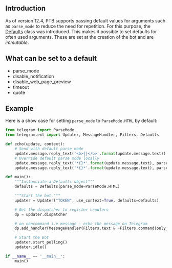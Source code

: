 ## Introduction
As of version 12.4, PTB supports passing default values for arguments such as `parse_mode` to reduce the need for repetition. For this purpose, the [Defaults](https://python-telegram-bot.readthedocs.io/en/stable/telegram.ext.defaults.html) class was introduced. This makes it possible to set defaults for often used arguments. These are set at the creation of the bot and are _immutable_.

## What can be set to a default
* parse_mode
* disable_notification
* disable_web_page_preview
* timeout
* quote

## Example
Here is a show case for setting `parse_mode` to `ParseMode.HTML` by default:

```python
from telegram import ParseMode
from telegram.ext import Updater, MessageHandler, Filters, Defaults

def echo(update, context):
    # Send with default parse mode
    update.message.reply_text('<b>{}</b>'.format(update.message.text))
    # Override default parse mode locally
    update.message.reply_text('*{}*'.format(update.message.text), parse_mode=ParseMode.MARKDOWN)
    update.message.reply_text('*{}*'.format(update.message.text), parse_mode=None)

def main():
    """Instanciate a Defaults object"""
    defaults = Defaults(parse_mode=ParseMode.HTML)

    """Start the bot."""
    updater = Updater("TOKEN", use_context=True, defaults=defaults)

    # Get the dispatcher to register handlers
    dp = updater.dispatcher

    # on noncommand i.e message - echo the message on Telegram
    dp.add_handler(MessageHandler(Filters.text & ~Filters.command(only_start=true), echo))

    # Start the Bot
    updater.start_polling()
    updater.idle()

if __name__ == '__main__':
    main()
```